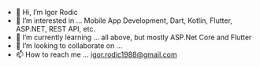 - 👋 Hi, I’m Igor Rodic
- 👀 I’m interested in ... Mobile App Development, Dart, Kotlin, Flutter, ASP.NET, REST API, etc.
- 🌱 I’m currently learning ... all above, but mostly ASP.Net Core and Flutter
- 💞️ I’m looking to collaborate on ...
- 📫 How to reach me ... igor.rodic1988@gmail.com

<!---
Iggy988/Iggy988 is a ✨ special ✨ repository because its `README.md` (this file) appears on your GitHub profile.
You can click the Preview link to take a look at your changes.
--->
